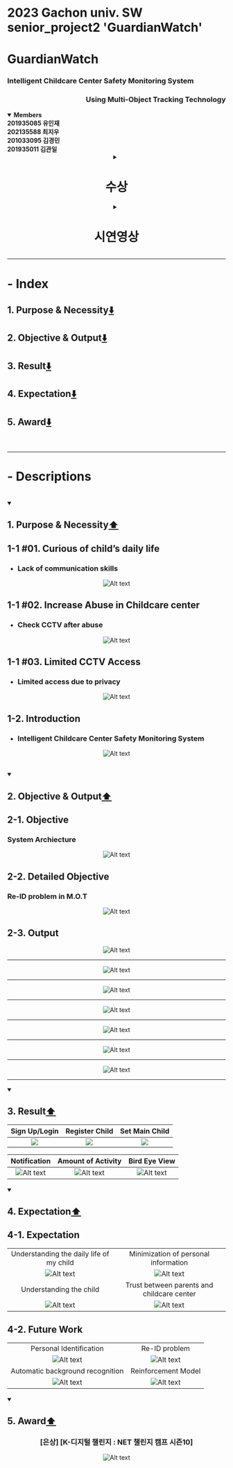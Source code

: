 # 2023 Gachon univ. SW senior_project2 '**GuardianWatch**'
# GuardianWatch
### Intelligent Childcare Center Safety Monitoring System 
<div align=right>

### Using Multi-Object Tracking Technology
</div>

<details open>
<summary><b>Members</b></summary>
<b> 201935085 유인재 <br> 202135588 최지우 <br> 201033095 김경민 <br> 201935011 김관일 </b>
</details>

<div align=center>

<details>
<summary>

# 수상

</summary>

### [은상] [K-디지털 챌린지 : NET 챌린지 캠프 시즌10]
![Alt text](assets/image-31.png)

</details>

<details>
<summary>

# 시연영상

</summary>

[![시연영상](https://img.youtube.com/vi/SQucFY-N1go/0.jpg)](https://www.youtube.com/watch?v=SQucFY-N1go)

</details>

</div>

***
# - Index
## 1. Purpose & Necessity[⬇️](https://github.com/sts07142/senior_project?tab=readme-ov-file#1-purpose--necessity%EF%B8%8F-1)
## 2. Objective & Output[⬇️](https://github.com/sts07142/senior_project?tab=readme-ov-file#2-objective--output%EF%B8%8F-1)
## 3. Result[⬇️](https://github.com/sts07142/senior_project?tab=readme-ov-file#3-result%EF%B8%8F-1)
## 4. Expectation[⬇️](https://github.com/sts07142/senior_project?tab=readme-ov-file#4-expectation%EF%B8%8F-1)
## 5. Award[⬇️](https://github.com/sts07142/senior_project?tab=readme-ov-file#5-award%EF%B8%8F-1)

<br>

***
# - Descriptions
<br>

<details open>
<summary>

## 1. Purpose & Necessity[⬆️](https://github.com/sts07142/senior_project?tab=readme-ov-file#--index)

</summary>

## 1-1 #01. Curious of child’s daily life
* ### Lack of communication skills

<div align=center>

![Alt text](assets/image-10.png)

</div>

## 1-1 #02. Increase Abuse in Childcare center
* ### Check CCTV after abuse

<div align=center>

![Alt text](assets/image-11.png)

</div>

## 1-1 #03. Limited CCTV Access
* ### Limited access due to privacy 

<div align=center>

![Alt text](assets/image-12.png)

</div>

## 1-2. Introduction
* ### Intelligent Childcare Center Safety Monitoring System

<div align=center>

![Alt text](assets/image-6.png)
</div>

<br>

</details>
<details open>
<summary>

## 2. Objective & Output[⬆️](https://github.com/sts07142/senior_project?tab=readme-ov-file#--index)

</summary>

## 2-1. Objective
### System Archiecture
<div align=center>

![Alt text](assets/image-7.png)

</div>

## 2-2. Detailed Objective
### Re-ID problem in M.O.T
<div align=center>

![Alt text](assets/image-8.png)

</div>

## 2-3. Output
<div align=center>

![Alt text](assets/image-9.png)

<hr>

![Alt text](assets/image-13.png)

<hr>

![Alt text](assets/image-14.png)

<hr>

![Alt text](assets/image-15.png)

<hr>

![Alt text](assets/image-16.png)

<hr>

![Alt text](assets/image-17.png)

<hr>

![Alt text](assets/image-18.png)

<hr>

</div>

</details>
<details open>
<summary>

## 3. Result[⬆️](https://github.com/sts07142/senior_project?tab=readme-ov-file#--index)

</summary>

|Sign Up/Login            |Register Child              |Set Main Child            |
|:-----------------------:|:--------------------------:|:------------------------:|
|<img src="assets/1.gif"/>|<img src="assets/2.gif"/>   |<img src="assets/3.gif"/> |

|      Notification       |      Amount of Activity    |      Bird Eye View       |
|:-----------------------:|:--------------------------:|:------------------------:|
|![Alt text](assets/4.gif)|![Alt text](assets/5.gif)   |![Alt text](assets/6.gif) |

</details>
<details open>
<summary>

## 4. Expectation[⬆️](https://github.com/sts07142/senior_project?tab=readme-ov-file#--index)

</summary>

## 4-1. Expectation

<div align=center>

|||
|:--------------------------------------:|:----------------------------------------:|
|Understanding the daily life of my child|Minimization of personal information      |
|![Alt text](assets/image-23.png)        |![Alt text](assets/image-24.png)          |
|Understanding the child                 |Trust between parents and childcare center|
|![Alt text](assets/image-25.png)        |![Alt text](assets/image-26.png)          |

</div>

## 4-2. Future Work

<div align=center>

|||
|:------------------------------:|:------------------------------:|
|Personal Identification         |Re-ID problem                   |
|![Alt text](assets/image-27.png)|![Alt text](assets/image-28.png)|
|Automatic background recognition|Reinforcement Model             |
|![Alt text](assets/image-29.png)|![Alt text](assets/image-30.png)|

</div>

</details>
<details open>
<summary>

## 5. Award[⬆️](https://github.com/sts07142/senior_project?tab=readme-ov-file#--index)

</summary>

<div align=center>

### [은상] [K-디지털 챌린지 : NET 챌린지 캠프 시즌10]
![Alt text](assets/image-31.png)

</div>

</details>
